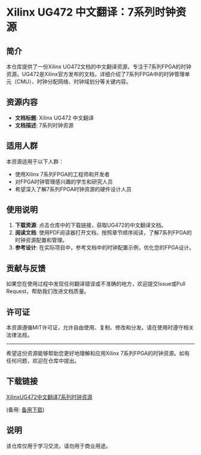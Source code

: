 # Xilinx UG472 中文翻译：7系列时钟资源

## 简介

本仓库提供了一份Xilinx UG472文档的中文翻译资源，专注于7系列FPGA的时钟资源。UG472是Xilinx官方发布的文档，详细介绍了7系列FPGA中的时钟管理单元（CMU）、时钟分配网络、时钟域划分等关键内容。

## 资源内容

- **文档标题**: Xilinx UG472 中文翻译
- **文档描述**: 7系列时钟资源

## 适用人群

本资源适用于以下人群：

- 使用Xilinx 7系列FPGA的工程师和开发者
- 对FPGA时钟管理感兴趣的学生和研究人员
- 希望深入了解7系列FPGA时钟资源的硬件设计人员

## 使用说明

1. **下载资源**: 点击仓库中的下载链接，获取UG472的中文翻译文档。
2. **阅读文档**: 使用PDF阅读器打开文档，按照章节顺序阅读，了解7系列FPGA的时钟资源配置和管理。
3. **参考设计**: 在实际项目中，参考文档中的时钟配置示例，优化您的FPGA设计。

## 贡献与反馈

如果您在使用过程中发现任何翻译错误或不准确的地方，欢迎提交Issue或Pull Request，帮助我们改进文档质量。

## 许可证

本资源遵循MIT许可证，允许自由使用、复制、修改和分发。请在使用时遵守相关法律法规。

---

希望这份资源能够帮助您更好地理解和应用Xilinx 7系列FPGA的时钟资源。如有任何问题，欢迎在仓库中提出。

## 下载链接
[XilinxUG472中文翻译7系列时钟资源](https://pan.quark.cn/s/1eb01be3290b) 

(备用: [备用下载](https://pan.baidu.com/s/1DT4RCP_ZiCHkiY0O70Lp1Q?pwd=1234))

## 说明

该仓库仅用于学习交流，请勿用于商业用途。
